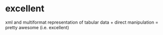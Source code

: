 # excellent
xml and multiformat representation of tabular data + direct manipulation = pretty awesome (i.e. excellent)
